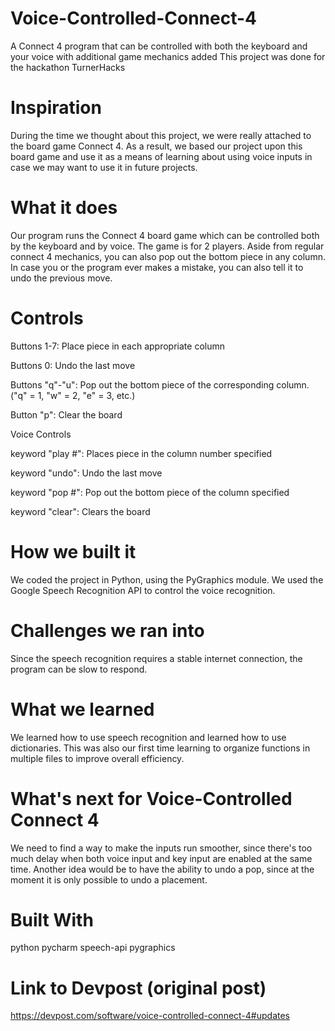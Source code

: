 # Voice-Controlled-Connect-4
A Connect 4 program that can be controlled with both the keyboard and your voice with additional game mechanics added
This project was done for the hackathon TurnerHacks

# Inspiration
During the time we thought about this project, we were really attached to the board game Connect 4. As a result, we based our project upon this board game and use it as a means of learning about using voice inputs in case we may want to use it in future projects.

# What it does
Our program runs the Connect 4 board game which can be controlled both by the keyboard and by voice. The game is for 2 players. Aside from regular connect 4 mechanics, you can also pop out the bottom piece in any column. In case you or the program ever makes a mistake, you can also tell it to undo the previous move.

# Controls

Buttons 1-7: Place piece in each appropriate column

Buttons 0: Undo the last move

Buttons "q"-"u": Pop out the bottom piece of the corresponding column. ("q" = 1, "w" = 2, "e" = 3, etc.)

Button "p": Clear the board

Voice Controls

keyword "play #": Places piece in the column number specified

keyword "undo": Undo the last move

keyword "pop #": Pop out the bottom piece of the column specified

keyword "clear": Clears the board

# How we built it
We coded the project in Python, using the PyGraphics module. We used the Google Speech Recognition API to control the voice recognition.

# Challenges we ran into
Since the speech recognition requires a stable internet connection, the program can be slow to respond.

# What we learned
We learned how to use speech recognition and learned how to use dictionaries. This was also our first time learning to organize functions in multiple files to improve overall efficiency.

# What's next for Voice-Controlled Connect 4
We need to find a way to make the inputs run smoother, since there's too much delay when both voice input and key input are enabled at the same time. Another idea would be to have the ability to undo a pop, since at the moment it is only possible to undo a placement.

# Built With
python
pycharm
speech-api
pygraphics

# Link to Devpost (original post)
https://devpost.com/software/voice-controlled-connect-4#updates
